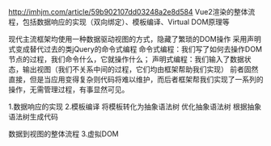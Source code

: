 http://imhjm.com/article/59b902107dd03248a2e8d584
Vue2渲染的整体流程，包括数据响应的实现（双向绑定）、模板编译、Virtual DOM原理等

现代主流框架均使用一种数据驱动视图的方式，隐藏了繁琐的DOM操作
采用声明式变成替代过去的类jQuery的命令式编程
命令式编程：我们写了如何去操作DOM节点的过程，我们命令什么，它就操作什么；
声明式编程：我们输入了数据状态，输出视图（我们不关系中间的过程，它们均由框架帮助我们实现）
前者固然直接，但是当应用变得复杂则代码将难以维护，而后者框架帮我们实现了一系列的操作，无需管理过程，有事显然可见。

1.数据响应的实现
2.模板编译
将模板转化为抽象语法树
优化抽象语法树
根据抽象语法树生成代码

数据到视图的整体流程
3.虚拟DOM
